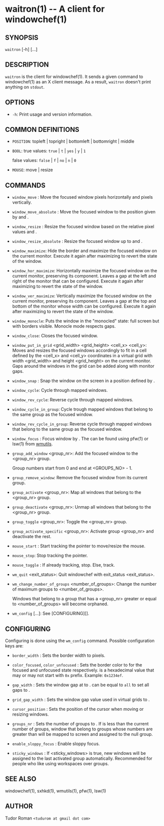waitron(1) -- A client for windowchef(1)
==========================================

## SYNOPSIS

`waitron` [-h] <command> [<args>...]

## DESCRIPTION

`waitron` is the client for windowchef(1). It sends a given command to
windowchef(1) as an X client message. As a result, `waitron` doesn't print
anything on `stdout`.

## OPTIONS

* `-h`:
	Print usage and version information.

## COMMON DEFINITIONS

* `POSITION`:
	topleft | topright | bottomleft | bottomright | middle

* `BOOL`:
	true values: `true` | `t` | `yes` | `y` | `1`

	false values: `false` | `f` | `no` | `n` | `0`

* `MOUSE`:
	move | resize

## COMMANDS

* `window_move` <x> <y>:
	Move the focused window <y> pixels horizontally and <y> pixels
	vertically.

* `window_move_absolute` <x> <y>:
	Move the focused window to the position given by <x> and <y>.

* `window_resize` <x> <y>:
	Resize the focused window based on the relative pixel values <x> and <y>.

* `window_resize_absolute` <width> <height>:
	Resize the focused window up to <width> and <height>.

* `window_maximize`:
	Hide the border and maximize the focused window on the current monitor.
	Execute it again after maximizing to revert the state of the window.

* `window_hor_maximize`:
	Horizontally maximize the focused window on the current monitor, preserving
	its <x> component. Leaves a gap at the left and right of the monitor that
	can be configured. Execute it again after maximizing to revert the state of the window.

* `window_ver_maximize`:
	Vertically maximize the focused window on the current monitor, preserving
	its <y> component. Leaves a gap at the top and bottom of the monitor whose
	width can be configured. Execute it again after maximizing to revert the state of the window.

* `window_monocle`:
	Puts the window in the "monocled" state: full screen but with borders
	visible. Monocle mode respects gaps.

* `window_close`:
	Closes the focused window.

* `window_put_in_grid` <grid_width> <grid_height> <cell_x> <cell_y>:
	Moves and resizes the focused windows accordingly to fit in a cell defined
	by the <cell_x> and <cell_y> coordinates in a virtual grid with width
	<grid_width> and height <grid_height> on the current monitor.
	Gaps around the windows in the grid can be added along with monitor gaps.

* `window_snap` <POSITION>:
	Snap the window on the screen in a position defined by <POSITION>.

* `window_cycle`:
	Cycle through mapped windows.

* `window_rev_cycle`:
	Reverse cycle through mapped windows.

* `window_cycle_in_group`:
	Cycle trough mapped windows that belong to the same group as the
	focused window.

* `window_rev_cycle_in_group`:
	Reverse cycle through mapped windows that belong to the same group as the
	focused window.

* `window_focus` <id>:
	Focus window by <id>. The <id> can be found using pfw(1) or lsw(1) from
	[wmutils](https://github.com/wmutils/core/).

* `group_add_window` <group_nr>:
	Add the focused window to the <group_nr> group.

	Group numbers start from 0 and end at <GROUPS_NO> - 1.

* `group_remove_window`:
	Remove the focused window from its current group.

* `group_activate` <group_nr>:
	Map all windows that belong to the <group_nr> group.

* `group_deactivate` <group_nr>:
	Unmap all windows that belong to the <group_nr> group.

* `group_toggle` <group_nr>:
	Toggle the <group_nr> group.

* `group_activate_specific` <group_nr>:
	Activate group <group_nr> and deactivate the rest.

* `mouse_start` <MOUSE>:
	Start tracking the pointer to move/resize the mouse.

* `mouse_stop`:
	Stop tracking the pointer.

* `mouse_toggle` <MOUSE>:
	If already tracking, stop. Else, track.

* `wm_quit` <exit_status>:
	Quit windowchef with exit_status <exit_status>.

* `wm_change_number_of_groups` <number_of_groups>:
	Change the number of maximum groups to <number_of_groups>.

	Windows that belong to a group that has a <group_nr> greater or equal to
	<number_of_groups> will become orphaned.

* `wm_config` <key> [<values>...]:
	See [CONFIGURING][].

## CONFIGURING

Configuring is done using the `wm_config` command. Possible configuration keys
are:

* `border_width` <width>:
	Sets the border width to <width> pixels.

* `color_focused`, `color_unfocused` <color>:
	Sets the border color to <color> for the focused and unfocused state respectively.
	<color> is a hexadecimal value that may or may not start with `0x`
	prefix. Example: `0x1234ef`.

* `gap_width` <POSITION> <width>:
	Sets the window gap at <POSITION> to <width>. <POSITION> can be equal to
	`all` to set all gaps to <POSITION>.

* `grid_gap_width` <width>:
	Sets the window gap value used in virtual grids to <width>.

* `cursor_position` <POSITION>:
	Sets the position of the cursor when moving or resizing windows.

* `groups_nr` <nr>:
	Sets the number of groups to <nr>. If <nr> is less than the current number
	of groups, window that belong to groups whose numbers are greater than <nr>
	will be mapped to screen and assigned to the null group.

* `enable_sloppy_focus` <BOOL>:
	Enable sloppy focus.

* `sticky_windows` <BOOL>:
	If <sticky_windows> is true, new windows will be assigned to the last
	activated group automatically. Recommended for people who like using
	workspaces over groups.

## SEE ALSO

windowchef(1), sxhkd(1), wmutils(1), pfw(1), lsw(1)

## AUTHOR

Tudor Roman `<tudurom at gmail dot com>`
